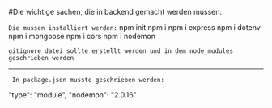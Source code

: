 #Die wichtige sachen, die in backend gemacht werden mussen:

`Die mussen installiert werden:`
npm init
npm i
npm i express
npm i dotenv
npm i mongoose
npm i cors
npm i nodemon


`gitignore datei sollte erstellt werden und in dem node_modules geschrieben werden  `

*************
` In package.json musste geschrieben werden:`

  "type": "module",
  "nodemon": "2.0.16"
